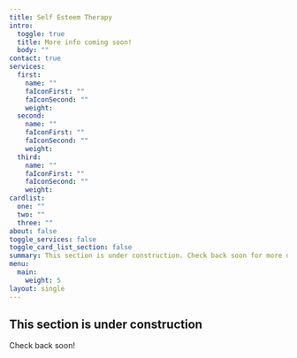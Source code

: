 ```yaml
---
title: Self Esteem Therapy
intro:
  toggle: true
  title: More info coming soon!
  body: ""
contact: true
services:
  first:
    name: ""
    faIconFirst: ""
    faIconSecond: ""
    weight:
  second:
    name: ""
    faIconFirst: ""
    faIconSecond: ""
    weight:
  third:
    name: ""
    faIconFirst: ""
    faIconSecond: ""
    weight:
cardlist:
  one: ""
  two: ""
  three: ""
about: false
toggle_services: false
toggle_card_list_section: false
summary: This section is under construction. Check back soon for more details!
menu:
  main:
    weight: 5
layout: single
---
```


## This section is under construction

Check back soon!
